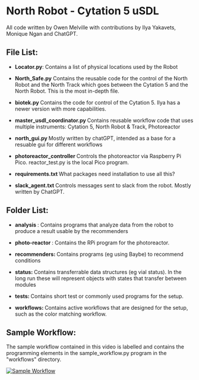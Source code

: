 <h1> North Robot - Cytation 5 uSDL </h1>

All code written by Owen Melville with contributions by Ilya Yakavets, Monique Ngan and ChatGPT. 


<h2>File List:</h2>

- <b>Locator.py</b>: Contains a list of physical locations used by the Robot

- <b>North_Safe.py</b> Contains the reusable code for the control of the North Robot and the North Track which goes between the Cytation 5 and the North Robot. This is the most in-depth file.
  
- <b> biotek.py </b> Contains the code for control of the Cytation 5. Ilya has a newer version with more capabilities.
  
- <b> master_usdl_coordinator.py </b> Contains reusable workflow code that uses multiple instruments: Cytation 5, North Robot & Track, Photoreactor
  
- <b> north_gui.py </b> Mostly written by chatGPT, intended as a base for a resuable gui for different workflows
  
- <b> photoreactor_controller </b> Controls the photoreactor via Raspberry Pi Pico. reactor_test.py is the local Pico program.
  
- <b> requirements.txt </b> What packages need installation to use all this?
  
- <b> slack_agent.txt </b> Controls messages sent to slack from the robot. Mostly written by ChatGPT.

<h2> Folder List: </h2>

- <b> analysis </b>: Contains programs that analyze data from the robot to produce a result usable by the recommenders

- <b> photo-reactor </b>: Contains the RPi program for the photoreactor.
  
- <b> recommenders: </b> Contains programs (eg using Baybe) to recommend conditions
  
- <b> status: </b> Contains transferrable data structures (eg vial status). In the long run these will represent objects with states that transfer between modules
  
- <b> tests: </b> Contains short test or commonly used programs for the setup.
  
- <b> workflows: </b> Contains active workflows that are designed for the setup, such as the color matching workflow. 

<h2> Sample Workflow: </h2>

The sample workflow contained in this video is labelled and contains the programming elements in the sample_workflow.py program in the "workflows" directory. 

[![Sample Workflow](https://img.youtube.com/vi/b5xtcwcI-eg/0.jpg)](https://www.youtube.com/watch?v=b5xtcwcI-eg)


